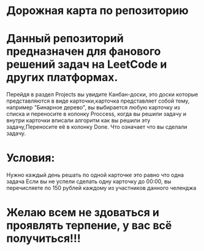 # Дорожная карта по репозиторию

# Данный репозиторий предназначен для фанового решений задач на LeetCode и других платформах.
Перейдя в раздел Projects вы увидите Канбан-доски, это доски которые представляются в виде карточки,карточка представляет собой тему, например "Бинарное дерево", вы выбирается любую карточку из списка
и переносите в колонку Proccess, когда вы решили задачу и внутри карточки вписали алгоритм как вы решили эту задачу,Переносите её в колонку Done. Что означает что вы сделали задачу. 

# Условия: 
Нужно каждый день решать по одной карточке это равно что одна задача 
Eсли вы не успели сделать одну карточку до 00:00, вы перечисляете по 150 рублей каждому 
из участников данного челенджа 

# Желаю всем не здоваться и проявлять терпение, у вас всё получиться!!!
